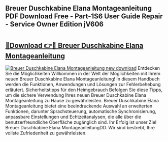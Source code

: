 ## Breuer Duschkabine Elana Montageanleitung PDF Download Free - Part-1S6 User Guide Repair - Service Owner Edition jV606

# <h2><a href="http://df7hux.blite.top/?on=Breuer+Duschkabine+Elana+Montageanleitung">🔗Download 👉🔴 Breuer Duschkabine Elana Montageanleitung</a></h2>

[![Breuer Duschkabine Elana Montageanleitung new download](https://i.imgur.com/lujVjoI.png)](http://df7hux.blite.top/?on=Breuer+Duschkabine+Elana+Montageanleitung)
Entdecken Sie die Möglichkeiten Willkommen in der Welt der Möglichkeiten mit Ihrem neuen Breuer Duschkabine Elana Montageanleitung! In diesem Handbuch werden die Funktionen, Anwendungen und Lösungen zur Fehlerbehebung erläutert. Sicherheitstipps für den Heimgebrauch Befolgen Sie diese Tipps, um die sichere Verwendung Ihres neuen Breuer Duschkabine Elana Montageanleitung zu Hause zu gewährleisten. Breuer Duschkabine Elana Montageanleitung bietet eine beeindruckende Auswahl an erweiterten Funktionen, darunter Sprachsteuerung, automatische Synchronisierung, anpassbare Einstellungen und Echtzeitanalysen, die alle über die benutzerfreundliche Oberfläche zugänglich sind. Ihr Erfolg ist unser Ziel Breuer Duschkabine Elana MontageanleitungDD. Wir sind bestrebt, Ihre vollste Zufriedenheit zu gewährleisten.
